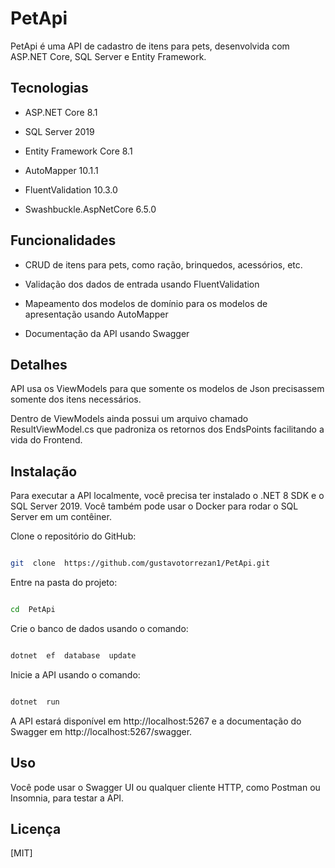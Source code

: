 
<h1>PetApi</h1>

  

PetApi é uma API de cadastro de itens para pets, desenvolvida com ASP.NET Core, SQL Server e Entity Framework.

  

## Tecnologias

  

- ASP.NET Core 8.1

- SQL Server 2019

- Entity Framework Core 8.1

- AutoMapper 10.1.1

- FluentValidation 10.3.0

- Swashbuckle.AspNetCore 6.5.0

  

## Funcionalidades

  

- CRUD de itens para pets, como ração, brinquedos, acessórios, etc.

- Validação dos dados de entrada usando FluentValidation

- Mapeamento dos modelos de domínio para os modelos de apresentação usando AutoMapper

- Documentação da API usando Swagger

## Detalhes

API usa os ViewModels para que somente os modelos de Json precisassem somente dos itens necessários.

Dentro de ViewModels ainda possui um arquivo chamado ResultViewModel.cs que padroniza os retornos dos EndsPoints facilitando a vida do Frontend.




## Instalação

  

Para executar a API localmente, você precisa ter instalado o .NET 8 SDK e o SQL Server 2019. Você também pode usar o Docker para rodar o SQL Server em um contêiner.

  

Clone o repositório do GitHub:

  

```bash

git  clone  https://github.com/gustavotorrezan1/PetApi.git

```

  

Entre na pasta do projeto:

  

```bash

cd  PetApi

```

  

Crie o banco de dados usando o comando:

  

```bash

dotnet  ef  database  update

```

  

Inicie a API usando o comando:

  

```bash

dotnet  run

```

  

A API estará disponível em http://localhost:5267 e a documentação do Swagger em http://localhost:5267/swagger.

  

## Uso

  

Você pode usar o Swagger UI ou qualquer cliente HTTP, como Postman ou Insomnia, para testar a API.

  

## Licença

  

[MIT]

```